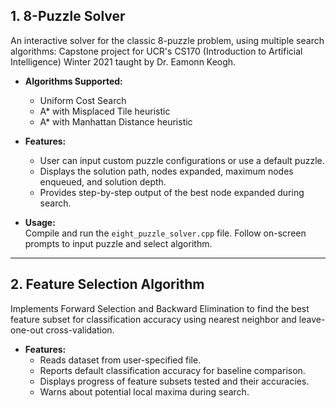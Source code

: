 
## 1. 8-Puzzle Solver

An interactive solver for the classic 8-puzzle problem, using multiple search algorithms:
Capstone project for UCR's CS170 (Introduction to Artificial Intelligence) Winter 2021 taught by Dr. Eamonn Keogh.

- **Algorithms Supported:**  
  - Uniform Cost Search  
  - A* with Misplaced Tile heuristic  
  - A* with Manhattan Distance heuristic

- **Features:**  
  - User can input custom puzzle configurations or use a default puzzle.  
  - Displays the solution path, nodes expanded, maximum nodes enqueued, and solution depth.  
  - Provides step-by-step output of the best node expanded during search.

- **Usage:**  
  Compile and run the `eight_puzzle_solver.cpp` file. Follow on-screen prompts to input puzzle and select algorithm.

---

## 2. Feature Selection Algorithm

Implements Forward Selection and Backward Elimination to find the best feature subset for classification accuracy using nearest neighbor and leave-one-out cross-validation.

- **Features:**  
  - Reads dataset from user-specified file.  
  - Reports default classification accuracy for baseline comparison.  
  - Displays progress of feature subsets tested and their accuracies.  
  - Warns about potential local maxima during search.


